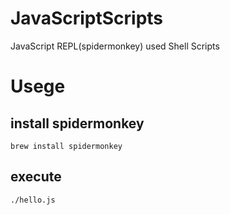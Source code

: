# JavaScriptScripts
JavaScript REPL(spidermonkey) used Shell Scripts

# Usege

## install spidermonkey

    brew install spidermonkey

## execute

    ./hello.js

